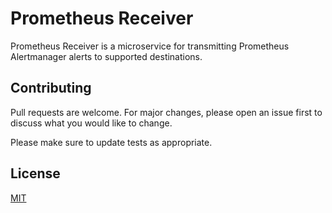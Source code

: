 # Prometheus Receiver

Prometheus Receiver is a microservice for transmitting Prometheus Alertmanager alerts to supported destinations.

## Contributing
Pull requests are welcome. For major changes, please open an issue first to discuss what you would like to change.

Please make sure to update tests as appropriate.

## License
[MIT](https://choosealicense.com/licenses/mit/)
